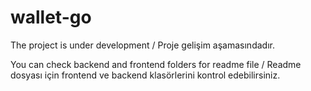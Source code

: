 # wallet-go

The project is under development / Proje gelişim aşamasındadır.

You can check backend and frontend folders for readme file / Readme dosyası için frontend ve backend klasörlerini kontrol edebilirsiniz.
